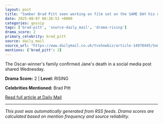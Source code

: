 ```yaml
---
layout: post
title: "Somber Brad Pitt seen working on film set on the SAME DAY his mother Jane Etta died at age 84"
date: 2025-08-07 06:28:53 +0000
categories: gossip
tags: ['brad-pitt', 'source-daily_mail', 'drama-rising']
drama_score: 2
primary_celebrity: brad_pitt
source: daily_mail
source_url: "https://www.dailymail.co.uk/tvshowbiz/article-14978445/Somber-Brad-Pitt-film-set-mom-Jane-died.html?ns_mchannel=rss&ito=1490&ns_campaign=1490"
mentions: {'brad_pitt': 2}
---
```


The Oscar-winner's family confirmed Jane's death in a social media post shared Wednesday.

**Drama Score:** 2 | **Level:** RISING

**Celebrities Mentioned:** Brad Pitt

[Read full article at Daily Mail](https://www.dailymail.co.uk/tvshowbiz/article-14978445/Somber-Brad-Pitt-film-set-mom-Jane-died.html?ns_mchannel=rss&ito=1490&ns_campaign=1490)

---
*This post was automatically generated from RSS feeds. Drama scores are calculated based on mention frequency and source reliability.*
